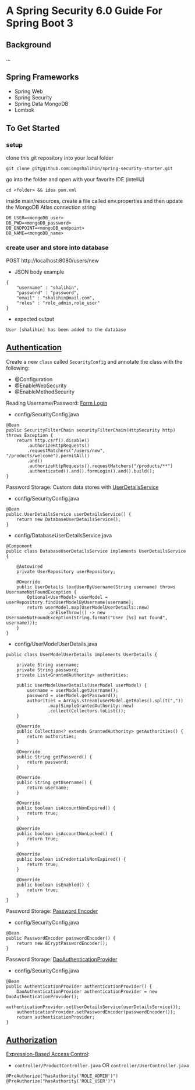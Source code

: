 # A Spring Security 6.0 Guide For Spring Boot 3

## Background
...

## Spring Frameworks
- Spring Web
- Spring Security
- Spring Data MongoDB
- Lombok

## To Get Started
### setup
clone this git repository into your local folder
```
git clone git@github.com:omgshalihin/spring-security-starter.git
```
go into the folder and open with your favorite IDE (intelliJ)
```
cd <folder> && idea pom.xml
```
inside main/resources, create a file called env.properties and then update the MongoDB Atlas connection string
```
DB_USER=<mongoDB_user>
DB_PWD=<mongoDB_password>
DB_ENDPOINT=<mongoDB_endpoint>
DB_NAME=<mongoDB_name>
```
### create user and store into database
POST http://localhost:8080/users/new
- JSON body example
```
{
    "username" : "shalihin",
    "password" : "password",
    "email" : "shalihin@mail.com",
    "roles" : "role_admin,role_user"
}
```
- expected output
```
User [shalihin] has been added to the database
```

## [Authentication](https://docs.spring.io/spring-security/reference/servlet/authentication/index.html)
Create a new `class` called `SecurityConfig` and annotate the class with the following:
- @Configuration 
- @EnableWebSecurity 
- @EnableMethodSecurity

Reading Username/Password: [Form Login](https://docs.spring.io/spring-security/reference/servlet/authentication/passwords/form.html)
- config/SecurityConfig.java
```
@Bean
public SecurityFilterChain securityFilterChain(HttpSecurity http) throws Exception {
    return http.csrf().disable()
        .authorizeHttpRequests()
        .requestMatchers("/users/new", "/products/welcome").permitAll()
        .and()
        .authorizeHttpRequests().requestMatchers("/products/**")
        .authenticated().and().formLogin().and().build();
}
```

Password Storage: Custom data stores with [UserDetailsService](https://docs.spring.io/spring-security/reference/servlet/authentication/passwords/user-details-service.html)
- config/SecurityConfig.java
```
@Bean
public UserDetailsService userDetailsService() {
    return new DatabaseUserDetailsService();
}
```
- config/DatabaseUserDetailsService.java
```
@Component
public class DatabaseUserDetailsService implements UserDetailsService {

    @Autowired
    private UserRepository userRepository;

    @Override
    public UserDetails loadUserByUsername(String username) throws UsernameNotFoundException {
        Optional<UserModel> userModel = userRepository.findUserModelByUsername(username);
        return userModel.map(UserModelUserDetails::new)
                .orElseThrow(() -> new UsernameNotFoundException(String.format("User [%s] not found", username)));
    }
}
```
- config/UserModelUserDetails.java
```
public class UserModelUserDetails implements UserDetails {

    private String username;
    private String password;
    private List<GrantedAuthority> authorities;

    public UserModelUserDetails(UserModel userModel) {
        username = userModel.getUsername();
        password = userModel.getPassword();
        authorities = Arrays.stream(userModel.getRoles().split(","))
                .map(SimpleGrantedAuthority::new)
                .collect(Collectors.toList());
    }

    @Override
    public Collection<? extends GrantedAuthority> getAuthorities() {
        return authorities;
    }

    @Override
    public String getPassword() {
        return password;
    }

    @Override
    public String getUsername() {
        return username;
    }

    @Override
    public boolean isAccountNonExpired() {
        return true;
    }

    @Override
    public boolean isAccountNonLocked() {
        return true;
    }

    @Override
    public boolean isCredentialsNonExpired() {
        return true;
    }

    @Override
    public boolean isEnabled() {
        return true;
    }
}
```

Password Storage: [Password Encoder](https://docs.spring.io/spring-security/reference/servlet/authentication/passwords/password-encoder.html)
- config/SecurityConfig.java
```
@Bean
public PasswordEncoder passwordEncoder() {
    return new BCryptPasswordEncoder();
}
```

Password Storage: [DaoAuthenticationProvider](https://docs.spring.io/spring-security/reference/servlet/authentication/passwords/dao-authentication-provider.html)
- config/SecurityConfig.java
```
@Bean
public AuthenticationProvider authenticationProvider() {
    DaoAuthenticationProvider authenticationProvider = new DaoAuthenticationProvider();
    authenticationProvider.setUserDetailsService(userDetailsService());
    authenticationProvider.setPasswordEncoder(passwordEncoder());
    return authenticationProvider;
}
```


## [Authorization](https://docs.spring.io/spring-security/reference/servlet/authorization/index.html)
[Expression-Based Access Control](https://docs.spring.io/spring-security/reference/servlet/authorization/expression-based.html):
- `controller/ProductController.java` OR `controller/UserController.java`
```
@PreAuthorize("hasAuthority('ROLE_ADMIN')")
@PreAuthorize("hasAuthority('ROLE_USER')")
```
